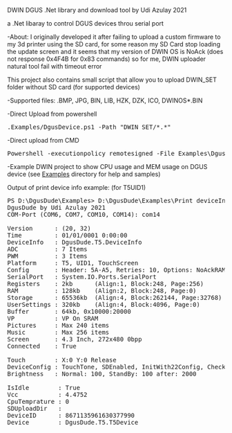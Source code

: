 ﻿DWIN DGUS .Net library and download tool by Udi Azulay 2021

a .Net libaray to control DGUS devices throu serial port

-About:
I originally developed it after failing to upload a custom firmware to my 3d printer using the SD card,
for some reason my SD Card stop loading the update screen and
it seems that my version of DWIN OS is NoAck (does not response 0x4F4B for 0x83 commands)
so for me, DWIN uploader natural tool fail with timeout error

This project also contains small script that allow you to upload DWIN_SET folder without SD card  (for supported devices)

-Supported files: .BMP, JPG, BIN, LIB, HZK, DZK, ICO, DWINOS*.BIN

-Direct Upload from powershell
<pre>.Examples/DgusDevice.ps1 -Path "DWIN_SET/*.*"</pre>

-Direct upload from CMD
<pre>Powershell -executionpolicy remotesigned -File Examples\DgusDevice.ps1 -Path "DWIN_SET/*.*"</pre>

-Example DWIN project to show CPU usage and MEM usage on DGUS device 
	(see <a href="Examples">Examples</a> directory for help and samples)


Output of print device info example: (for T5UID1)
<pre>
PS D:\DgusDude\Examples> D:\DgusDude\Examples\Print deviceInfo.ps1
DgusDude by Udi Azulay 2021
COM-Port (COM6, COM7, COM10, COM14): com14

Version      : (20, 32)
Time         : 01/01/0001 0:00:00
DeviceInfo   : DgusDude.T5.DeviceInfo
ADC          : 7 Items
PWM          : 3 Items
Platform     : T5, UID1, TouchScreen
Config       : Header: 5A-A5, Retries: 10, Options: NoAckRAM
SerialPort   : System.IO.Ports.SerialPort
Registers    : 2kb      (Align:1, Block:248, Page:256)      
RAM          : 128kb    (Align:2, Block:248, Page:0)        
Storage      : 65536kb  (Align:4, Block:262144, Page:32768) 
UserSettings : 320kb    (Align:4, Block:4096, Page:0)       
Buffer       : 64kb, 0x10000:20000
VP           : VP On SRAM
Pictures     : Max 240 items
Music        : Max 256 items
Screen       : 4.3 Inch, 272x480 0bpp
Connected    : True

Touch        : X:0 Y:0 Release
DeviceConfig : TouchTone, SDEnabled, InitWith22Config, CheckCRC, Touch Mode: 7 Sensitivity: 20
Brightness   : Normal: 100, StandBy: 100 after: 2000

IsIdle        : True
Vcc           : 4.4752
CpuTemprature : 0
SDUploadDir   :
DeviceID      : 8671135961630377990
Device        : DgusDude.T5.T5Device
</pre>